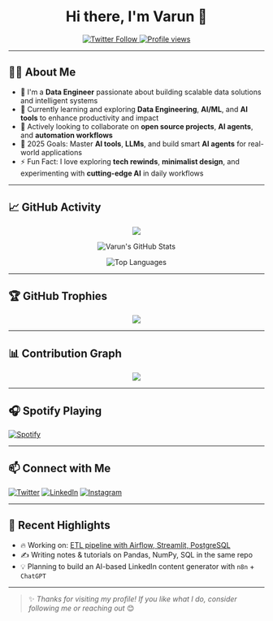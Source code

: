 <h1 align="center">Hi there, I'm Varun 👋</h1>

<p align="center">
  <a href="https://twitter.com/codesVarun">
    <img src="https://img.shields.io/twitter/follow/codesVarun?logo=twitter&style=for-the-badge" alt="Twitter Follow" />
  </a>
  <a href="https://github.com/codesVarun">
    <img src="https://komarev.com/ghpvc/?username=codesVarun&style=for-the-badge" alt="Profile views" />
  </a>
</p>

---

## 👨‍💻 About Me

- 💼 I'm a **Data Engineer** passionate about building scalable data solutions and intelligent systems  
- 🚀 Currently learning and exploring **Data Engineering**, **AI/ML**, and **AI tools** to enhance productivity and impact  
- 👯 Actively looking to collaborate on **open source projects**, **AI agents**, and **automation workflows**  
- 🎯 2025 Goals: Master **AI tools**, **LLMs**, and build smart **AI agents** for real-world applications  
- ⚡ Fun Fact: I love exploring **tech rewinds**, **minimalist design**, and experimenting with **cutting-edge AI** in daily workflows


---

## 📈 GitHub Activity

<p align="center">
  <img src="https://github-readme-streak-stats.herokuapp.com/?user=codesVarun&theme=tokyonight&hide_border=true" />
</p>

<p align="center">
  <img src="https://github-readme-stats.vercel.app/api?username=codesVarun&show_icons=true&theme=tokyonight&hide_border=true" alt="Varun's GitHub Stats" />
</p>

<p align="center">
  <img src="https://github-readme-stats.vercel.app/api/top-langs/?username=codesVarun&layout=compact&theme=tokyonight&hide_border=true" alt="Top Languages" />
</p>

---

## 🏆 GitHub Trophies

<p align="center">
  <img src="https://github-profile-trophy.vercel.app/?username=codesVarun&theme=tokyonight&no-frame=true&no-bg=true&margin-w=4" />
</p>

---

## 📊 Contribution Graph

<p align="center">
  <img src="https://github-readme-activity-graph.vercel.app/graph?username=codesVarun&theme=tokyo-night&hide_border=true" />
</p>

---

## 🎧 Spotify Playing

[![Spotify](https://spotify-github-readme.vercel.app/api/spotify)](https://open.spotify.com/user/31xmr7cdarnnotbx53x7tdekdcc4)

---

## 📫 Connect with Me

<p align="left">
  <a href="https://twitter.com/codesVarun"><img alt="Twitter" src="https://img.shields.io/badge/Twitter-@codesVarun-1DA1F2?style=for-the-badge&logo=twitter&logoColor=white"></a>
  <a href="https://linkedin.com/in/codesVarun"><img alt="LinkedIn" src="https://img.shields.io/badge/LinkedIn-Varun%20Singh-0077B5?style=for-the-badge&logo=linkedin&logoColor=white"></a>
  <a href="https://instagram.com/varunxpy"><img alt="Instagram" src="https://img.shields.io/badge/Instagram-@varunxpy-E4405F?style=for-the-badge&logo=instagram&logoColor=white"></a>
</p>

---

## 💬 Recent Highlights

- 🔥 Working on: [ETL pipeline with Airflow, Streamlit, PostgreSQL](https://github.com/codesVarun/data-engineering-journey/tree/main/projects/etl-pipeline-covid-api)
- ✍️ Writing notes & tutorials on Pandas, NumPy, SQL in the same repo
- 💡 Planning to build an AI-based LinkedIn content generator with `n8n` + `ChatGPT`

---

> ✨ _Thanks for visiting my profile! If you like what I do, consider following me or reaching out_ 😊
